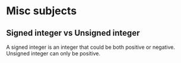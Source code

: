 # Misc subjects

## Signed integer vs Unsigned integer

A signed integer is an integer that could be both positive or negative. Unsigned integer can only be positive.